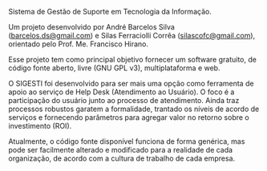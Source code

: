 Sistema de Gestão de Suporte em Tecnologia da Informação.

Um projeto desenvolvido por André Barcelos Silva (barcelos.ds@gmail.com) e Silas Ferraciolli Corrêa (silascofc@gmail.com), orientado pelo Prof. Me. Francisco Hirano.

Esse projeto tem como principal objetivo fornecer um software gratuito, de código fonte aberto, livre (GNU GPL v3), multiplataforma e web.

O SIGESTI foi desenvolvido para ser mais uma opção como ferramenta de apoio ao serviço de Help Desk (Atendimento ao Usuário). O foco é a participação do usuário junto ao processo de atendimento. Ainda traz processos robustos garatem a formalidade, trantado os níveis de acordo de serviços e fornecendo parâmetros para agregar valor no retorno sobre o investimento (ROI).

Atualmente, o código fonte disponível funciona de forma genérica, mas pode ser facilmente alterado e modificado para a realidade de cada organização, de acordo com a cultura de trabalho de cada empresa.